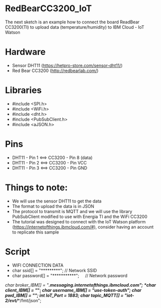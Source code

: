 # RedBearCC3200_IoT
The next sketch is an example how to connect the board ReadBear CC3200(TI) to upload data (temperature/humidity) to IBM Cloud - IoT Watson

# Hardware
 * Sensor DHT11 (https://hetpro-store.com/sensor-dht11/)
 * Red Bear CC3200 (http://redbearlab.com/)

# Libraries
 * #include <SPI.h>
 * #include <WiFi.h>
 * #include <dht.h>
 * #include <PubSubClient.h>
 * #include <aJSON.h>

# Pins
 - DHT11 - Pin 1 <==> CC3200 - Pin 8 (data)
 - DHT11 - Pin 2 <==> CC3200 - Pin VCC
 - DHT11 - Pin 3 <==> CC3200 - Pin GND
     
# Things to note:
 * We will use the sensor DHT11 to get the data 
 * The format to upload the data is in JSON
 * The protocol to transmit is MQTT and we will use the library PubSubClient modified to use with Energia TI and the WiFi CC3200
 * The tutorial was designed to connect with the IoT Watson platform (https://internetofthings.ibmcloud.com/#), consider having an account to replicate this sample
 
 # Script
 
* WIFI CONNECTION DATA
* char ssid[] = "*********";            // Network SSID
* char password[] = "***********";      // Network password

*char broker_IBM[] = "************.messaging.internetofthings.ibmcloud.com";
*char client_IBM[] = "*****************";
*char username_IBM[] = "use-token-auth";
*char pwd_IBM[] = "***************";
*int IoT_Port = 1883;
*char topic_MQTT[] = "iot-2/evt/**********/fmt/json";
